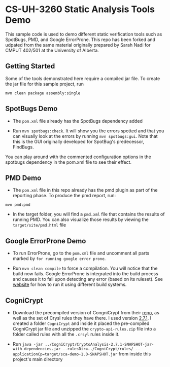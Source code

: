 # CS-UH-3260 Static Analysis Tools Demo

This sample code is used to demo different static verification tools such as SpotBugs, PMD, and Google ErrorProne. This repo has been forked and udpated from the same material originally prepared by Sarah Nadi for CMPUT 402/501 at the University of Alberta.

## Getting Started

Some of the tools demonstrated here require a compiled jar file. To create the jar file for this sample project, run

```
mvn clean package assembly:single
```

## SpotBugs Demo

* The `pom.xml` file already has the SpotBugs dependency added

* Run `mvn spotbugs:check`. It will show you the errors spotted and that you can visually look at the errors by running `mvn spotbugs:gui`. Note that this is the GUI originally developed for SpotBug's predecessor, FindBugs.

You can play around with the commented configuration options in the spotbugs dependency in the pom.xml file to see their effect.

## PMD Demo

* The `pom.xml` file in this repo already has the pmd plugin as part of the reporting phase. To produce the pmd report, run:

`mvn pmd:pmd`

* In the target folder, you will find a `pmd.xml` file that contains the results of running PMD. You can also visualize those results by viewing the `target/site/pmd.html` file

## Google ErrorProne Demo

* To run ErrorProne, go to the `pom.xml` file and uncomment all parts marked by `for running google error prone`. 

* Run `mvn clean compile` to force a compilation. You will notice that the build now fails. Google ErrorProne is integrated into the build process and causes it to fail upon detecting any error (based on its ruleset). See [website](https://github.com/google/error-prone) for how to run it using different build systems.



## CogniCrypt

* Download the precompiled version of CongniCrypt from their [repo](https://github.com/CROSSINGTUD/CryptoAnalysis), as well as the set of Crysl rules they have there. I used version [2.7.1](https://github.com/CROSSINGTUD/CryptoAnalysis/releases/tag/2.7.1). I created a folder `CogniCrypt` and inside it placed the pre-compiled CogniCrypt jar file and unzipped the `crypto-api-rules.zip` file into a folder called rules with all the `.crsyl` rules inside it.

* Run `java -jar ../CogniCrypt/CryptoAnalysis-2.7.1-SNAPSHOT-jar-with-dependencies.jar --rulesDir=../CogniCrypt/rules/ --applicationCp=target/sca-demo-1.0-SNAPSHOT.jar` from inside this project's main directory


